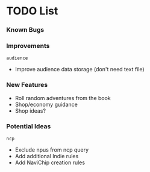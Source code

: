 # TODO List

### Known Bugs

### Improvements
`audience`
- Improve audience data storage (don't need text file)

### New Features
- Roll random adventures from the book
- Shop/economy guidance
- Shop ideas?

### Potential Ideas
`ncp`
- Exclude npus from ncp query
- Add additional Indie rules
- Add NaviChip creation rules
